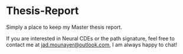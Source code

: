 # Thesis-Report

Simply a place to keep my Master thesis report.

If you are interested in Neural CDEs or the path signature, feel free to contact me at jad.mounayer@outlook.com, I am always happy to chat!
